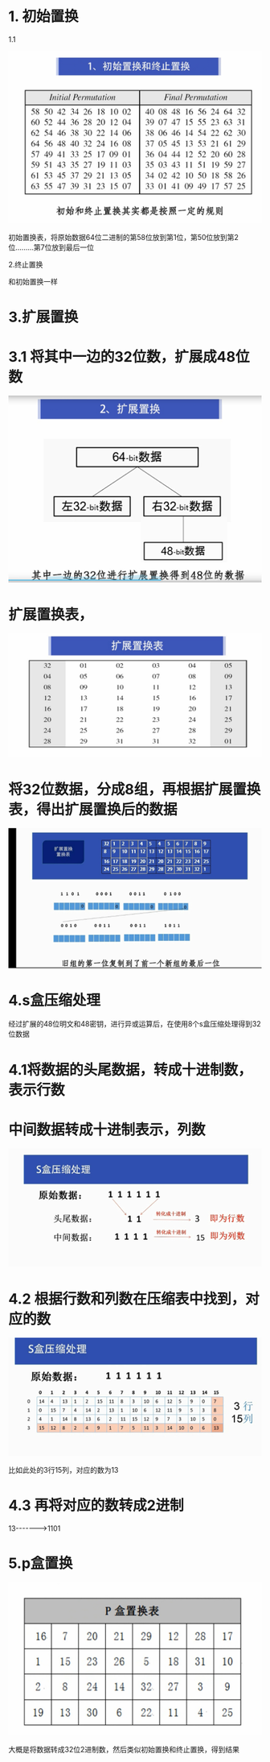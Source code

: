 # 1. 初始置换

1.1

![](https://raw.githubusercontent.com/h1iba1/h1iba1.github.io/refs/heads/master/_posts/CTF/crpto/期末复习/计算题/images/8BD2894912364865A06666AABBF29A00clipboard.png)



初始置换表，将原始数据64位二进制的第58位放到第1位，第50位放到第2位.........第7位放到最后一位





2.终止置换

和初始置换一样



# 3.扩展置换



# 3.1 将其中一边的32位数，扩展成48位数

![](https://raw.githubusercontent.com/h1iba1/h1iba1.github.io/refs/heads/master/_posts/CTF/crpto/期末复习/计算题/images/A639F2159AB24319B82C783C97B8860Eclipboard.png)





# 扩展置换表，

![](https://raw.githubusercontent.com/h1iba1/h1iba1.github.io/refs/heads/master/_posts/CTF/crpto/期末复习/计算题/images/4208D3B9AB324E999487063BEA08E7B0clipboard.png)

# 将32位数据，分成8组，再根据扩展置换表，得出扩展置换后的数据

![](https://raw.githubusercontent.com/h1iba1/h1iba1.github.io/refs/heads/master/_posts/CTF/crpto/期末复习/计算题/images/F2F83449DC044BA8BF46FF03678C2419clipboard.png)

# 4.s盒压缩处理

经过扩展的48位明文和48密钥，进行异或运算后，在使用8个s盒压缩处理得到32位数据



# 4.1将数据的头尾数据，转成十进制数，表示行数

# 中间数据转成十进制表示，列数

![](https://raw.githubusercontent.com/h1iba1/h1iba1.github.io/refs/heads/master/_posts/CTF/crpto/期末复习/计算题/images/579A1EA1D39245158319555C5FE992AFclipboard.png)



# 4.2 根据行数和列数在压缩表中找到，对应的数

![](https://raw.githubusercontent.com/h1iba1/h1iba1.github.io/refs/heads/master/_posts/CTF/crpto/期末复习/计算题/images/42CD561B6B6B46A5B551DD69FECD87F7clipboard.png)

比如此处的3行15列，对应的数为13



# 4.3 再将对应的数转成2进制

13------->1101





# 5.p盒置换

![](https://raw.githubusercontent.com/h1iba1/h1iba1.github.io/refs/heads/master/_posts/CTF/crpto/期末复习/计算题/images/C1B7D4999009494B9716BCDF813FB97Cclipboard.png)

大概是将数据转成32位2进制数，然后类似初始置换和终止置换，得到结果

